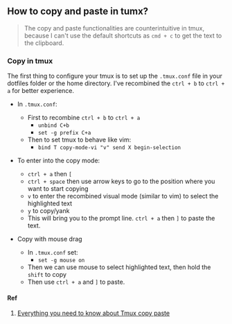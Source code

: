 ## How to copy and paste in tumx?

> The copy and paste functionalities are counterintuitive in tmux, because I can't use the default shortcuts as `cmd + c` to get the text to the clipboard.

### Copy in tmux

The first thing to configure your tmux is to set up the `.tmux.conf` file in your dotfiles folder or the home directory. I've recombined the `ctrl + b` to `ctrl + a` for better experience.

- In `.tmux.conf`:

  - First to recombine `ctrl + b` to `ctrl + a`
    - `unbind C+b`
    - `set -g prefix C+a`
  - Then to set tmux to behave like vim:
    - `bind T copy-mode-vi "v" send X begin-selection`

- To enter into the copy mode:

  - `ctrl + a` then `[`
  - `ctrl + space` then use arrow keys to go to the position where you want to start copying
  - `v` to enter the recombined visual mode (similar to vim) to select the highlighted text
  - `y` to copy/yank
  - This will bring you to the prompt line. `ctrl + a` then `]` to paste the text.

- Copy with mouse drag
  - In `.tmux.conf` set:
    - `set -g mouse on`
  - Then we can use mouse to select highlighted text, then hold the `shift` to copy
  - Then use `ctrl + a` and `]` to paste.

#### Ref

1. [Everything you need to know about Tmux copy paste](http://www.rushiagr.com/blog/2016/06/16/everything-you-need-to-know-about-tmux-copy-pasting-ubuntu/)
